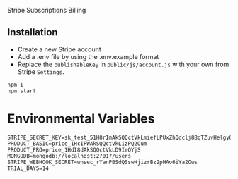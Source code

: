 Stripe Subscriptions Billing

## Installation
- Create a new Stripe account
- Add a .env file by using the .env.example format
- Replace the `publishableKey` in `public/js/account.js` with your own from Stripe `Settings`. 

```
npm i
npm start
```

# Environmental Variables
```
STRIPE_SECRET_KEY=sk_test_51H8rImAkSQQctVkLmiefLPUxZhQdclj8BqTZuvHelgyQWum4COBNcIYP8viiH5dFBrEhM69Yt7Tc0hj8o26k9Pbs00tIYJkZvS
PRODUCT_BASIC=price_1HcIFWAkSQQctVkLizPQ2Oum
PRODUCT_PRO=price_1HdI8dAkSQQctVkLD9IeOYjS
MONGODB=mongodb://localhost:27017/users
STRIPE_WEBHOOK_SECRET=whsec_rYanPBSdQSswHjizrBz2pHAo6iYa2Ows
TRIAL_DAYS=14
```

